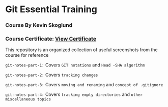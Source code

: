 # Git Essential Training
### Course By Kevin Skoglund
### Course Certificate: [View Certificate](https://github.com/ashshekhar/git-essential-training/blob/master/completion-certificate/Git%20Essential%20Training%20Certificate.pdf)

 This repository is an organized collection of useful screenshots from the course for reference
 
`git-notes-part-1:` Covers `GIT notations` and `Head -SHA algorithm`

`git-notes-part-2:` Covers `tracking changes`
 
`git-notes-part-3:` Covers `moving and renaming` and `concept of .gitignore`

`git-notes-part-4:` Covers `tracking empty directories` and `other miscellaneous topics`
